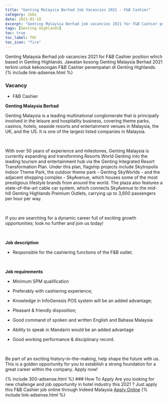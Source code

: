 ```yaml
---
title: "Genting Malaysia Berhad Job Vacancies 2021 - F&B Cashier" 
category: Jobs 
date: 2021-01-18 
excerpt: "Genting Malaysia Berhad job vacancies 2021 for F&B Cashier position which based in Genting Highlands. Jawatan kosong Genting Malaysia Berhad 2021 terkini untuk kekosongan F&B Cashier penempatan di Genting Highlands" 
tags: [Genting Highlands] 
toc: true 
toc_label: TOC 
toc_icon: "fire" 
--- 
```


Genting Malaysia Berhad job vacancies 2021 for F&B Cashier position which based in Genting Highlands. Jawatan kosong Genting Malaysia Berhad 2021 terkini untuk kekosongan F&B Cashier penempatan di Genting Highlands. 
{% include link-adsense.html %} 
### Vacancy 
- F&B Cashier 
<div><div><p><b>Genting Malaysia Berhad
</b></p><p>Genting Malaysia is a leading multinational conglomerate that is principally involved in the leisure and hospitality business, covering theme parks, casinos, hotels, seaside resorts and entertainment venues in Malaysia, the UK, and the US. It is one of the largest listed companies in Malaysia.</p><br>
<p></p>
<p>With over 50 years of experience and milestones, Genting Malaysia is currently expanding and transforming Resorts World Genting into the leading tourism and entertainment hub via the Genting Integrated Resort Transformation Plan. Under this plan, flagship projects include Skytropolis Indoor Theme Park, the outdoor theme park - Genting SkyWorlds - and the adjacent shopping complex - SkyAvenue, which houses some of the most prestigious lifestyle brands from around the world. The plaza also features a state-of-the-art cable car system, which connects SkyAvenue to the mid-hill Genting Highlands Premium Outlets, carrying up to 3,600 passengers per hour per way.</p><br>
<p></p>
<p>If you are searching for a dynamic career full of exciting growth opportunities; look no further and join us today!</p><br>
<p></p>
<p><b>
Job description</b></p>
<ul><li>Responsible for the cashiering functions of the F&amp;B outlet.</li></ul><br>
<p></p>
<p><b>Job requirements</b></p>
<ul><li>Minimum SPM qualification</li></ul>
<ul><li>Preferably with cashiering experience;</li></ul>
<ul><li>Knowledge in InfoGenesis POS system will be an added advantage;</li></ul>
<ul><li>Pleasant &amp; friendly disposition;</li></ul>
<ul><li>Good command of spoken and written English and Bahasa Malaysia</li></ul>
<ul><li>Ability to speak in Mandarin would be an added advantage</li></ul>
<ul><li>Good working performance &amp; disciplinary record.</li></ul><br>
<p></p>
<p>
Be part of an exciting history-in-the-making, help shape the future with us. This is a golden opportunity for you to establish a strong foundation for a great career within the company. Apply now!</p></div></div> 
{% include 300-adsense.html %} 
### How To Apply 
Are you looking for new challenge and job opportunity in hotel industry this 2021 ?
Just apply this F&B Cashier job online through Indeed Malaysia 
<a href="https://malaysia.indeed.com/viewjob?jk=3737ef3bd8006421" class="btn btn--info" target="_blank" rel="nofollow noopenner">Apply Online</a> 
{% include link-adsense.html %} 